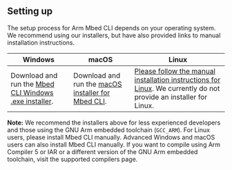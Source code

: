 <h2 id="cli-setup">Setting up</h2>

The setup process for Arm Mbed CLI depends on your operating system. We recommend using our installers, but have also provided links to manual installation instructions.

| Windows | macOS | Linux |
| --- | --- | --- |
| Download and run the [Mbed CLI Windows .exe installer](https://github.com/ARMmbed/mbed-cli-windows-installer/releases/latest). | Download and run the [macOS installer for Mbed CLI](https://github.com/ARMmbed/mbed-cli-osx-installer/releases/latest). | [Please follow the manual installation instructions for Linux](). We currently do not provide an installer for Linux. |

<span class="notes">**Note:** We recommend the installers above for less experienced developers and those using the GNU Arm embedded toolchain (`GCC_ARM`). For Linux users, please install Mbed CLI manually. Advanced Windows and macOS users can also install Mbed CLI manually. If you want to compile using Arm Compiler 5 or IAR or a different version of the GNU Arm embedded toolchain, visit the supported compilers page.</span>

